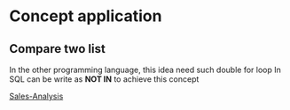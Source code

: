 # Concept application
## Compare two list
In the other programming language, this idea need such double for loop
In SQL can be write  as **NOT IN** to achieve this concept

[Sales-Analysis]([https://leetcode.com/problems/sales-analysis-ii/](https://leetcode.com/problems/sales-analysis-ii/))

## 
<!--stackedit_data:
eyJoaXN0b3J5IjpbLTEzMDg5NTM1NzEsMTc0MjUyMjU5OV19
-->